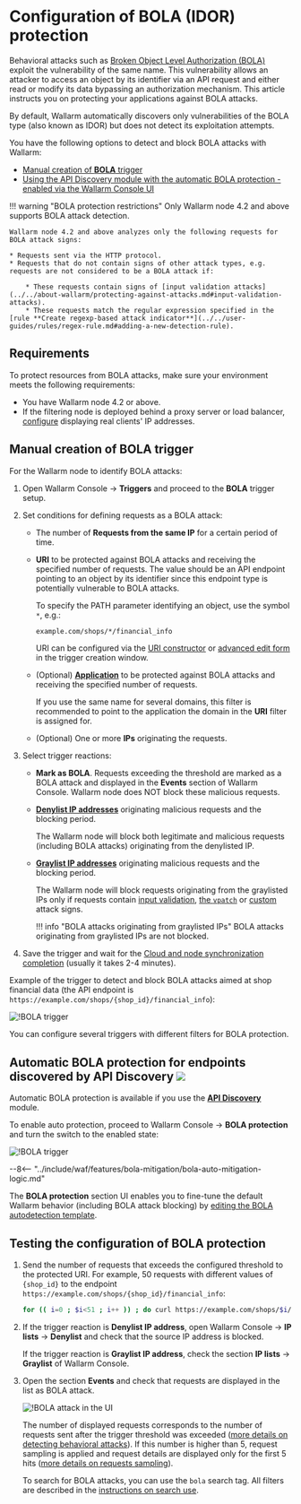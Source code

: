 [variability-in-endpoints-docs]:       ../../about-wallarm/api-discovery.md#variability-in-endpoints
[changes-in-api-docs]:       ../../user-guides/api-discovery.md#tracking-changes-in-api
[bola-protection-for-endpoints-docs]:  ../../about-wallarm/api-discovery.md#automatic-bola-protection

# Configuration of BOLA (IDOR) protection

Behavioral attacks such as [Broken Object Level Authorization (BOLA)](../../attacks-vulns-list.md#broken-object-level-authorization-bola) exploit the vulnerability of the same name. This vulnerability allows an attacker to access an object by its identifier via an API request and either read or modify its data bypassing an authorization mechanism. This article instructs you on protecting your applications against BOLA attacks.

By default, Wallarm automatically discovers only vulnerabilities of the BOLA type (also known as IDOR) but does not detect its exploitation attempts.

You have the following options to detect and block BOLA attacks with Wallarm:

* [Manual creation of **BOLA** trigger](#manual-creation-of-bola-trigger)
* [Using the API Discovery module with the automatic BOLA protection - enabled via the Wallarm Console UI](#automatic-bola-protection-for-endpoints-discovered-by-api-discovery)

!!! warning "BOLA protection restrictions"
    Only Wallarm node 4.2 and above supports BOLA attack detection.

    Wallarm node 4.2 and above analyzes only the following requests for BOLA attack signs:

    * Requests sent via the HTTP protocol.
    * Requests that do not contain signs of other attack types, e.g. requests are not considered to be a BOLA attack if:

        * These requests contain signs of [input validation attacks](../../about-wallarm/protecting-against-attacks.md#input-validation-attacks).
        * These requests match the regular expression specified in the [rule **Create regexp-based attack indicator**](../../user-guides/rules/regex-rule.md#adding-a-new-detection-rule).

## Requirements

To protect resources from BOLA attacks, make sure your environment meets the following requirements:

* You have Wallarm node 4.2 or above.
* If the filtering node is deployed behind a proxy server or load balancer, [configure](../using-proxy-or-balancer-en.md) displaying real clients' IP addresses.

## Manual creation of BOLA trigger

For the Wallarm node to identify BOLA attacks:

1. Open Wallarm Console → **Triggers** and proceed to the **BOLA** trigger setup.
1. Set conditions for defining requests as a BOLA attack:

    * The number of **Requests from the same IP** for a certain period of time.
    * **URI** to be protected against BOLA attacks and receiving the specified number of requests. The value should be an API endpoint pointing to an object by its identifier since this endpoint type is potentially vulnerable to BOLA attacks.

        To specify the PATH parameter identifying an object, use the symbol `*`, e.g.:

        ```bash
        example.com/shops/*/financial_info
        ```

        URI can be configured via the [URI constructor](../../user-guides/rules/add-rule.md#uri-constructor) or [advanced edit form](../../user-guides/rules/add-rule.md#advanced-edit-form) in the trigger creation window.

    * (Optional) [**Application**](../../user-guides/settings/applications.md) to be protected against BOLA attacks and receiving the specified number of requests.

        If you use the same name for several domains, this filter is recommended to point to the application the domain in the **URI** filter is assigned for.

    * (Optional) One or more **IPs** originating the requests.
1. Select trigger reactions:

    * **Mark as BOLA**. Requests exceeding the threshold are marked as a BOLA attack and displayed in the **Events** section of Wallarm Console. Wallarm node does NOT block these malicious requests.
    * [**Denylist IP addresses**](../../user-guides/ip-lists/denylist.md) originating malicious requests and the blocking period.
    
        The Wallarm node will block both legitimate and malicious requests (including BOLA attacks) originating from the denylisted IP.
    
    * [**Graylist IP addresses**](../../user-guides/ip-lists/graylist.md) originating  malicious requests and the blocking period.
    
        The Wallarm node will block requests originating from the graylisted IPs only if requests contain [input validation](../../about-wallarm/protecting-against-attacks.md#input-validation-attacks), [the `vpatch`](../../user-guides/rules/vpatch-rule.md) or [custom](../../user-guides/rules/regex-rule.md) attack signs.
        
        !!! info "BOLA attacks originating from graylisted IPs"
            BOLA attacks originating from graylisted IPs are not blocked.
1. Save the trigger and wait for the [Cloud and node synchronization completion](../configure-cloud-node-synchronization-en.md) (usually it takes 2-4 minutes).

Example of the trigger to detect and block BOLA attacks aimed at shop financial data (the API endpoint is `https://example.com/shops/{shop_id}/financial_info`):

![!BOLA trigger](../../images/user-guides/triggers/trigger-example7.png)

You can configure several triggers with different filters for BOLA protection.

## Automatic BOLA protection for endpoints discovered by API Discovery <a href="../../../about-wallarm/subscription-plans/#subscription-plans"><img src="../../../images/api-security-tag.svg" style="border: none;"></a>

Automatic BOLA protection is available if you use the **[API Discovery](../../about-wallarm/api-discovery.md)** module.

To enable auto protection, proceed to Wallarm Console → **BOLA protection** and turn the switch to the enabled state:

![!BOLA trigger](../../images/user-guides/bola-protection/trigger-enabled-state.png)

--8<-- "../include/waf/features/bola-mitigation/bola-auto-mitigation-logic.md"

The **BOLA protection** section UI enables you to fine-tune the default Wallarm behavior (including BOLA attack blocking) by [editing the BOLA autodetection template](../../user-guides/bola-protection.md).

## Testing the configuration of BOLA protection

1. Send the number of requests that exceeds the configured threshold to the protected URI. For example, 50 requests with different values of `{shop_id}` to the endpoint `https://example.com/shops/{shop_id}/financial_info`:

    ```bash
    for (( i=0 ; $i<51 ; i++ )) ; do curl https://example.com/shops/$i/financial_info ; done
    ```
1. If the trigger reaction is **Denylist IP address**, open Wallarm Console → **IP lists** → **Denylist** and check that the source IP address is blocked.

    If the trigger reaction is **Graylist IP address**, check the section **IP lists** → **Graylist** of Wallarm Console.
1. Open the section **Events** and check that requests are displayed in the list as BOLA attack.

    ![!BOLA attack in the UI](../../images/user-guides/events/bola-attack.png)

    The number of displayed requests corresponds to the number of requests sent after the trigger threshold was exceeded ([more details on detecting behavioral attacks](../../about-wallarm/protecting-against-attacks.md#behavioral-attacks)). If this number is higher than 5, request sampling is applied and request details are displayed only for the first 5 hits ([more details on requests sampling](../../user-guides/events/analyze-attack.md#sampling-of-hits)).

    To search for BOLA attacks, you can use the `bola` search tag. All filters are described in the [instructions on search use](../../user-guides/search-and-filters/use-search.md).
